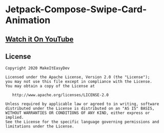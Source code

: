 # Jetpack-Compose-Swipe-Card-Animation

## [Watch it On YouTube](https://youtu.be/eAKoePugH_o)

## License
```
Copyright 2020 MakeItEasyDev

Licensed under the Apache License, Version 2.0 (the "License");
you may not use this file except in compliance with the License.
You may obtain a copy of the License at

   http://www.apache.org/licenses/LICENSE-2.0

Unless required by applicable law or agreed to in writing, software
distributed under the License is distributed on an "AS IS" BASIS,
WITHOUT WARRANTIES OR CONDITIONS OF ANY KIND, either express or implied.
See the License for the specific language governing permissions and
limitations under the License.
```

